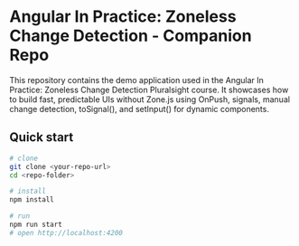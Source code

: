 # Angular In Practice: Zoneless Change Detection - Companion Repo

This repository contains the demo application used in the Angular In Practice: Zoneless Change Detection Pluralsight course.
It showcases how to build fast, predictable UIs without Zone.js using OnPush, signals, manual change detection, toSignal(), and setInput() for dynamic components.

## Quick start
```bash
# clone
git clone <your-repo-url>
cd <repo-folder>

# install
npm install

# run
npm run start
# open http://localhost:4200
```
